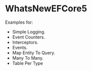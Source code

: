 # WhatsNewEFCore5
Examples for: 
- Simple Logging. 
- Event Counters.
- Interceptors.
- Events.
- Map Entity To Query.
- Many To Many.
- Table Per Type
